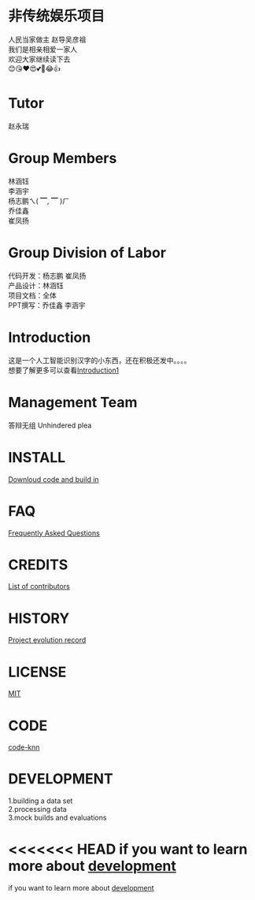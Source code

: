 # 非传统娱乐项目 
 人民当家做主 赵导吴彦祖  
 我们是相亲相爱一家人   
 欢迎大家继续读下去      
 😊😘❤️😍💕🤣😂👍

# Tutor
赵永瑞

# Group Members
林涵钰  
李涵宇  
杨志鹏ㄟ( ▔, ▔ )ㄏ  
乔佳鑫  
崔凤扬

# Group Division of Labor
代码开发：杨志鹏 崔凤扬  
产品设计：林涵钰  
项目文档：全体  
PPT撰写：乔佳鑫 李涵宇

# Introduction
这是一个人工智能识别汉字的小东西，还在积极还发中。。。。  
想要了解更多可以查看[Introduction1](https://github.com/Bistu-OSSDT-2022/6-zhaoyr-linhy/blob/program/Introduction1)

# Management Team
答辩无组 Unhindered plea

# INSTALL
[Downloud code and build in](https://github.com/Bistu-OSSDT-2022/6-zhaoyr-linhy)

# FAQ
[Frequently Asked Questions](https://github.com/Bistu-OSSDT-2022/6-zhaoyr-linhy/issues)

# CREDITS
[List of contributors](https://github.com/Bistu-OSSDT-2022/6-zhaoyr-linhy/blob/program/CREDITS.md)

# HISTORY
[Project evolution record](https://github.com/Bistu-OSSDT-2022/6-zhaoyr-linhy/commits/program)

# LICENSE
[MIT](https://github.com/Bistu-OSSDT-2022/6-zhaoyr-linhy/blob/program/license)

# CODE
[code-knn](https://github.com/Bistu-OSSDT-2022/6-zhaoyr-linhy/blob/program/code/%E6%88%90%E5%93%81%E4%BB%A3%E7%A0%81(knn))
# DEVELOPMENT
1.building a data set      
2.processing data     
3.mock builds and evaluations       
      
      
<<<<<<< HEAD
if you want to learn more about [development](https://github.com/Bistu-OSSDT-2022/6-zhaoyr-linhy/blob/program/development)
=======
if you want to learn more about [development](https://github.com/Bistu-OSSDT-2022/6-zhaoyr-linhy/blob/program/development)
